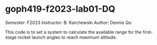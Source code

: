 # goph419-f2023-lab01-DQ
*Semester:* F2023
*Instructor:* B. Karchewski
*Author:* Dennis Qu 

This code is to set a system to calculate the available range for the first-stage rocket launch angles to reach maximum altitude.
 
